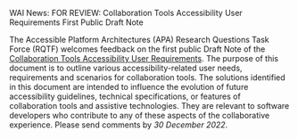 WAI News:
FOR REVIEW: Collaboration Tools Accessibility User Requirements First Public Draft Note

The Accessible Platform Architectures (APA) Research Questions Task Force (RQTF) welcomes feedback on the first public Draft Note of the [Collaboration Tools Accessibility User Requirements](https://www.w3.org/TR/ctaur/). The purpose of this document is to outline various accessibility-related user needs, requirements and scenarios for collaboration tools. The solutions identified in this document are intended to influence the evolution of future accessibility guidelines, technical specifications, or features of collaboration tools and assistive technologies. They are relevant to software developers who contribute to any of these aspects of the collaborative experience. Please send comments by *30 December 2022*.


